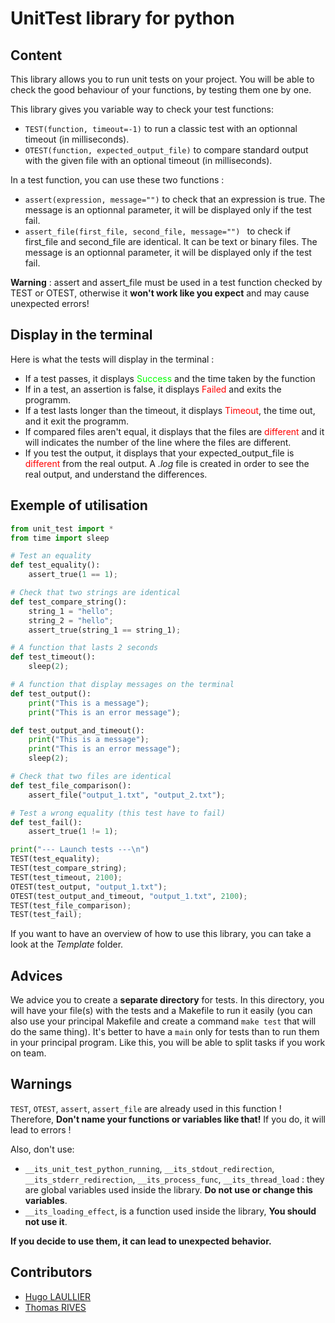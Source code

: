 # UnitTest library for python

## Content
This library allows you to run unit tests on your project. You will be able to check the good behaviour of your functions, by testing them one by one.

This library gives you variable way to check your test functions:
- `TEST(function, timeout=-1)` to run a classic test with an optionnal timeout (in milliseconds).
- `OTEST(function, expected_output_file)` to compare standard output with the given file with an optional timeout (in milliseconds).

In a test function, you can use these two functions :
- `assert(expression, message="")` to check that an expression is true. The message is an optionnal parameter, it will be displayed only if the test fail.
- `assert_file(first_file, second_file, message="") ` to check if first_file and second_file are identical. It can be text or binary files. The message is an optionnal parameter, it will be displayed only if the test fail.

**Warning** : assert and assert_file must be used in a test function checked by TEST or OTEST, otherwise it **won't work like you expect** and may cause unexpected errors!

## Display in the terminal
Here is what the tests will display in the terminal :
- If a test passes, it displays <span style="color: rgb(0,255,0)">Success</span> and the time taken by the function
- If in a test, an assertion is false, it displays <span style="color: rgb(255,0 ,0)">Failed</span> and exits the programm.
- If a test lasts longer than the timeout, it displays <span style="color: rgb(255,0 ,0)">Timeout</span>, the time out, and it exit the programm.
- If compared files aren't equal, it displays that the files are <span style="color: rgb(255,0 ,0)">different</span> and it will indicates the number of the line where the files are different.
- If you test the output, it displays that your expected_output_file is <span style="color: rgb(255,0 ,0)">different</span> from the real output. A *.log* file is created in order to see the real output, and understand the differences.


## Exemple of utilisation

```python
from unit_test import *
from time import sleep

# Test an equality
def test_equality():
    assert_true(1 == 1);

# Check that two strings are identical
def test_compare_string():
    string_1 = "hello";
    string_2 = "hello";
    assert_true(string_1 == string_1);

# A function that lasts 2 seconds
def test_timeout():
    sleep(2);

# A function that display messages on the terminal
def test_output():
    print("This is a message");
    print("This is an error message");

def test_output_and_timeout():
    print("This is a message");
    print("This is an error message");
    sleep(2);

# Check that two files are identical
def test_file_comparison():
    assert_file("output_1.txt", "output_2.txt");

# Test a wrong equality (this test have to fail)
def test_fail():
    assert_true(1 != 1);

print("--- Launch tests ---\n")
TEST(test_equality);
TEST(test_compare_string);
TEST(test_timeout, 2100);
OTEST(test_output, "output_1.txt");
OTEST(test_output_and_timeout, "output_1.txt", 2100);
TEST(test_file_comparison);
TEST(test_fail);
```

If you want to have an overview of how to use this library, you can take a look at the *Template* folder.

## Advices

We advice you to create a **separate directory** for tests. In this directory, you will have your file(s) with the tests and a Makefile to run it easily (you can also use your principal Makefile and create a command `make test` that will do the same thing). It's better to have a `main` only for tests than to run them in your principal program. Like this, you will be able to split tasks if you work on team.

## Warnings

`TEST`, `OTEST`, `assert`, `assert_file` are already used in this function ! Therefore, **Don't name your functions or variables like that!** If you do, it will lead to errors !

Also, don't use:
- `__its_unit_test_python_running`, `__its_stdout_redirection`, `__its_stderr_redirection`, `__its_process_func`, `__its_thread_load` : they are global variables used inside the library. **Do not use or change this variables**.
- `__its_loading_effect`, is a function used inside the library, **You should not use it**.

**If you decide to use them, it can lead to unexpected behavior.**

## Contributors
- [Hugo LAULLIER](https://github.com/HugoLaullier)
- [Thomas RIVES](https://github.com/ThomasRives)
